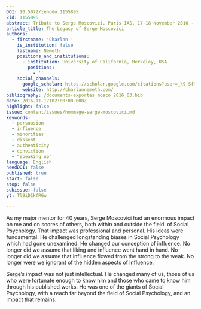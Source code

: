 ```yaml
---
DOI: 10.5072/zenodo.1155895
Zid: 1155895
abstract: Tribute to Serge Moscovici. Paris IAS, 17-18 November 2016 - Session 1
article_title: The Legacy of Serge Moscovici
authors:
  - firstname: 'Charlan '
    is_institution: false
    lastname: Nemeth
    positions_and_institutions:
      - institution: University of California, Berkeley, USA
        positions:
          - ''
    social_channels:
      google_scholar: https://scholar.google.com/citations?user=_k9-SfMAAAAJ&hl=en
      website: http://charlannemeth.com/
bibliography: /documents-exportes_mosco_2016_03.bib
date: 2016-11-17T02:00:00.000Z
highlight: false
issue: content/issues/hommage-serge-moscovici.md
keywords:
  - persuasion
  - influence
  - minorities
  - dissent
  - authenticity
  - conviction
  - “speaking up”
language: English
needDOI: false
published: true
start: false
stop: false
subissue: false
yt: Tl9iD1kfRGw

---
```


As my major mentor for 40 years, Serge Moscovici had an enormous impact on me and on scores of others, both within and outside the field. of Social Psychology. That impact was professional and personal. His ideas were fundamental. He challenged longstanding biases in Social Psychology which had gone unexamined. He changed our conception of influence. No longer did we assume that liking and influence went hand in hand. No longer did we assume that influence flowed from the strong to the weak. No longer were we ignorant of the hidden aspects of influence.

Serge’s impact was not just intellectual. He changed many of us, those of us who were fortunate enough to know him and those who came to know him through his published works. He was one of the giants of Social Psychology, with a reach far beyond the field of Social Psychology, and an impact that remains.

<Youtube yt="Tl9iD1kfRGw" caption="The legacy of Serge Moscovici" start="false" stop="false"></Youtube>